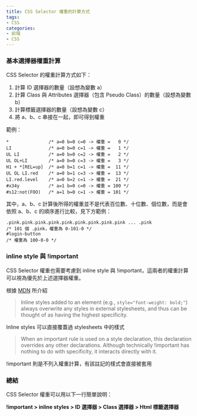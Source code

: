 ```yaml
---
title: CSS Selector 權重的計算方式
tags:
- CSS
categories:
- 前端
- CSS
---
```

### 基本選擇器權重計算
CSS Selector 的權重計算方式如下：
1. 計算 ID 選擇器的數量（設想為變數 a）
2. 計算 Class 與 Attributes 選擇器（包含 Pseudo Class）的數量（設想為變數 b）
3. 計算標籤選擇器的數量（設想為變數 c）
4. 將 a、b、c 串接在一起，即可得到權重

範例：
```css=
*               /* a=0 b=0 c=0 -> 權重 =   0 */
LI              /* a=0 b=0 c=1 -> 權重 =   1 */
UL LI           /* a=0 b=0 c=2 -> 權重 =   2 */
UL OL+LI        /* a=0 b=0 c=3 -> 權重 =   3 */
H1 + *[REL=up]  /* a=0 b=1 c=1 -> 權重 =  11 */
UL OL LI.red    /* a=0 b=1 c=3 -> 權重 =  13 */
LI.red.level    /* a=0 b=2 c=1 -> 權重 =  21 */
#x34y           /* a=1 b=0 c=0 -> 權重 = 100 */
#s12:not(FOO)   /* a=1 b=0 c=1 -> 權重 = 101 */
```
其中，a、b、c 計算後所得的權重並不是代表百位數、十位數、個位數，而是會依照 a、b、c 的順序進行比較，見下方範例：
```css=
.pink.pink.pink.pink.pink.pink.pink.pink.pink ... .pink
/* 101 個 .pink，權重為 0-101-0 */
#login-button
/* 權重為 100-0-0 */
```
### inline style 與 !important
CSS Selector 權重也需要考慮到 inline style 與 !important，這兩者的權重計算可以視為優先於上述選擇器權重。

根據 [MDN](https://developer.mozilla.org/en-US/docs/Web/CSS/Specificity) 所介紹

>Inline styles added to an element (e.g., `style="font-weight: bold;"`) always overwrite any styles in external stylesheets, and thus can be thought of as having the highest specificity.

Inline styles 可以直接覆蓋過 stylesheets 中的樣式

>When an important rule is used on a style declaration, this declaration overrides any other declarations. Although technically !important has nothing to do with specificity, it interacts directly with it.

!important 則是不列入權重計算，有該註記的樣式會直接被套用

### 總結
CSS Selector 權重可以用以下一行簡單說明：

**!important > inline styles > ID 選擇器 > Class 選擇器 > Html 標籤選擇器**
